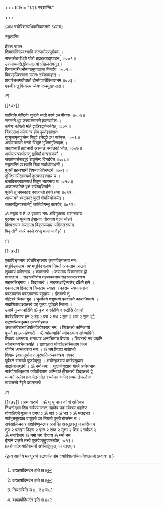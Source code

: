 +++
title = "३२३ रुद्रशान्तिः"

+++

\{अथ त्रयोविंशत्यधिकत्रिशततमो ऽध्यायः\}

रुद्रशान्तिः  
    
ईश्वर उवाच  
शिवशान्तिं प्रवक्ष्यामि कल्पाघोरप्रपूर्वकम् ।  
सप्तकोट्यधिपो घोरो ब्रह्महत्याद्यघार्दनः[^१] ॥००१॥  
उत्तमाधमसिद्धीणामालयो ऽखिलरोगनुत् ।  
दिव्यान्तरीक्षभौमानामुत्पातानां विमर्दनः   ॥००२॥  
विषग्रहपिशाचानां ग्रसनः सर्वकामकृत् ।  
प्रायश्चित्तमघौघार्तौ दौर्भाग्यार्तिविनाशनम् ॥००३॥  
एकवीरन्तु विन्यस्य ध्येयः पञ्चमुखः सदा ।  
    
:न्  
    
[^१]: ब्रह्महर्यादिमर्दन इति ख॥  

[[१७४]]
    
शान्तिके पौष्टिके शुक्लो रक्तो वश्ये ऽथ पीतकः   ॥००४॥  
स्तम्भने धूम्र उच्चाटमारणे कृष्णवर्णकः   ।  
कर्षणः कपिलो मोहे द्वात्रिंशद्वर्णमर्चयेत्   ॥००५॥  
त्रिंशल्लक्षं जपेन्मन्त्रं होमं कुर्याद्दशांशतः   ।  
गुग्गुलामृतयुक्तेन सिद्धो ऽसिद्धो ऽथ सर्वकृत् ॥००६॥  
अघोरान्नापरो मन्त्रो विद्यते भुक्तिमुक्तिकृत् ।  
अब्रह्मचारी ब्रह्मचारी अस्नातः स्नातको भवेत् ॥००७॥  
अघोरास्त्रमघोरन्तु द्वाविमौ मन्त्रराजकौ ।  
जपहोमार्चनाद्युद्धे शत्रुसैन्यं विमर्दयेत् ॥००८॥  
रुद्रशान्तिं प्रवक्ष्यामि शिवां सर्वार्थसाधनीं   ।  
पुत्रर्थं ग्रहनाशार्थं विषव्याधिविनष्टये   ॥००९॥  
दुर्भिक्षमारीशान्त्यर्थे दुःस्वप्नहरणाय च   ।  
बलादिराज्यप्राप्त्यर्थं रिपूणां नाशनाय च   ॥०१०॥  
अकालफलिते वृक्षे सर्वग्रहविमर्दने ।  
पूजने तु नमस्कारः स्वाहान्तो हवने तथा ॥०११॥  
आप्यायने वषट्कारं पुष्टौ वौषन्नियोजयेत्   ।  
चकारद्वितयस्थाने[^१] जातियोगन्तु कारयेत् ॥०१२॥  
    
ॐ रुद्राय च ते ॐ वृषभाय नमः अविमुक्ताय असम्भवाय  
पुरुषाय च पूज्याय ईशानाय पौरुषाय पञ्च चोत्तरे  
विश्वरूपाय करालाय विकृतरूपाय अविकृतरूपाय  
विकृतौ[^२] चापरे काले अप्सु माया च नैरृते ।  
    
:न्  
    
[^१]: दकारद्वितयस्थान इति ञ॥ । उकारद्वितयस्थान इति ट॥  
    
[^२]: नियताविति ञ॥ , ट॥ च  

[[१७५]]
    
एकापिङ्गलाय श्वेतपिङ्गलाय कृष्णपिङ्गलाय नमः  
मधुपिङ्गलाय नमः मधुपिङ्गलाय नियतौ अनन्ताय आद्रार्य  
शुष्काय पयोगणाय । कालतत्त्वे । करालाय विकरालाय द्वौ  
मायातत्त्वे । सहस्रशीर्षाय सहस्रवक्त्राय सहस्रकरचरणाय  
सहस्रलिङ्गाय । विद्यातत्त्वे । सहस्राक्षाद्विन्यसेद् दक्षिणे हले ।  
एकजटाय द्विजटाय त्रिजटाय स्वाहा । काराय स्वधाकाराय  
वषट्काराय वषट्काराय षड्रुद्राय । ईशतत्त्वे तु  
वह्निपत्रे स्थिता गुह । भूतपतये पशुपतये उमापतये कालाधिपतये ।  
सदाशिवाध्यक्ष्यतत्त्वे षट् पूज्याः पूर्वदले स्थिताः ।  
उमायै कुरूपधारिणि ॐ कुरु २ रुहिणि २ रुद्रोसि देवानां  
देवदेवविशाख हन २ दह २ पच २ मथ २ तुरु २ अरु २ सुरु २[^१]  
रुद्रशान्तिमनुस्मर कृष्णपिङ्गल  
अकालपिशाचाधिपतिविश्वेश्वराय नमः । शिवतत्त्वे कर्णिकायां  
पूज्यौ ह्य् उमामहेश्वरौ । ॐ व्योमव्यापिने व्योमरूपाय सर्वव्यापिने  
शिवाय अनन्ताय अनाथाय अनाश्रिताय शिवाय । शिवतत्त्वे नव पदानि  
व्योमव्याप्यभिधास्यहि । शाश्वताय योगपीठसंस्थिताय नित्यं  
योगिने ध्यानाहाराय नमः । ॐ नमःशिवाय सर्वप्रभवे  
शिवाय ईशानमूर्धाय तत्पुरुषादिपञ्चवक्त्राय नवपदं  
पूर्वदले सदाख्ये पूजयेद्गुह । अघोरहृदयाय वमदेवगुह्याय  
सद्योजातमूर्तये । ॐ नमो नमः । गुह्यातिगुह्याय गोप्त्रे अनिधनाय  
सर्वयोगाधिकृताय ज्योतीरूपाय अग्निपत्रे हीशतत्त्वे विद्यातत्त्वे द्वे  
याम्यगे परमेश्वराय चेतनाचेतन व्योमन व्यपिन प्रथम तेजस्तेजः  
मायातत्त्वे नैरृते कालतत्त्वे  
    
:न्  
    
[^१]: सूरु २ इति ञ॥  

[[१७६]]
।अथ वारुणे । ॐ धृ धृ नाना वां वां अनिधान  
निधनोद्भव शिव सर्वपरमात्मन् महादेव सद्भावेश्वर महातेज  
योगाधिपते मुञ्च २ प्रमथ २ ॐ सर्व २ ॐ भव २ ॐ भवोद्भव ।  
सर्वभूतसुखप्रद वायुपत्रे ऽथ नियतौ पुरुषे चोत्तरेन च ।  
सर्वसान्निध्यकर ब्रह्मविष्णुरुद्रपर अनर्चित अस्तुतस्तु च साक्षिन २  
तुरु २ पतङ्ग पिङ्ग २ ज्ञान २ शब्द २ सूक्ष्म २ शिव २ सर्वप्रद २  
ॐ नमःशिवाय ॐ नमो नमः शिवाय ॐ नमो नमः  
ईशाने प्राकृते तत्त्वे पूजयेज्जुहुयाज्जपेत् ।०१३।  
ग्रहरोगादिमायार्तिशमनी सर्वसिद्धिकृत् ॥०१३एफ़्।  
    
\{इत्य् आग्नेये महापुराणे रुद्रशान्तिर्नाम त्रयोविंशत्यधिकत्रिशततमो ऽध्यायः ॥  }
    